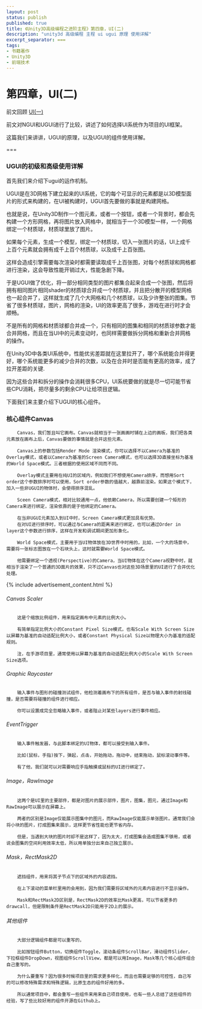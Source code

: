 ```yaml
---
layout: post
status: publish
published: true
title: 《Unity3D高级编程之进阶主程》第四章，UI(二)
description: "unity3d 高级编程 主程 ui ugui 原理 使用详解"
excerpt_separator: ===
tags:
- 书籍著作
- Unity3D
- 前端技术
---
```


# 第四章，UI(二)

前文回顾 [UI(一)](http://luzexi.com/2018/07/25/Unity3D%E9%AB%98%E7%BA%A7%E7%BC%96%E7%A8%8B%E4%B9%8B%E8%BF%9B%E9%98%B6%E4%B8%BB%E7%A8%8B-UI1.html)

前文对NGUI和UGUI进行了比较，讲述了如何选择UI系统作为项目的UI框架。

这篇我们来讲讲，UGUI的原理，以及UGUI的组件使用详解。

===

### UGUI的初级和高级使用详解

首先我们来介绍下ugui的运作机制。

UGUI是在3D网格下建立起来的UI系统，它的每个可显示的元素都是以3D模型面片的形式来构建的，在UI被构建时，UGUI首先要做的事就是构建网格。

也就是说，在Unity3D制作一个图元素，或者一个按钮，或者一个背景时，都会先构建一个方形网格，再将图片放入网格中，就相当于一个3D模型一样，一个网格绑定一个材质球，材质球里放了图片。

如果每个元素，生成一个模型，绑定一个材质球，切入一张图片的话，UI上成千上百个元素就会拥有成千上百个材质球，以及成千上百张图。

这样会造成引擎需要每次渲染时都需要读取成千上百张图，对每个材质球和网格都进行渲染，这会导致性能开销过大，性能急剧下降。

于是UGUI做了优化，将一部分相同类型的图片都集合起来合成一个张图，然后将拥有相同图片相同shader的材质球合并成一个材质球，并且把分散开的模型网格也一起合并了，这样就生成了几个大网格和几个材质球，以及少许整张的图集。节省了很多材质球，图片，网格的渲染，UI的效率更高了很多，游戏在进行时才会顺畅。

不是所有的网格和材质球都合并成一个，只有相同的图集和相同的材质球参数才能合并网格，而且在当UI中的元素变动时，也同样需要做拆分网格和重新合并网格的操作。

在Unity3D中各类UI系统中，性能优劣差距就在这里拉开了，哪个系统能合并得更好，哪个系统能更多的减少合并的次数，以及在合并时是否能有更高的效率，成了拉开差距的关键.

因为这些合并和拆分的操作会消耗很多CPU，UI系统要做的就是尽一切可能节省些CPU消耗，把尽量多的剩余CPU让给项目逻辑。

下面我们来主要介绍下UGUI的核心组件。

### 核心组件Canvas

		Canvas，我们暂且叫它画布。Canvas就相当于一张画画时铺在上边的画板，我们把各类元素放在画布上后，Canvas要做的事情就是合并这些元素。

		Canvas上的参数包括Render Mode 渲染模式，你可以选择不以Camera为基准的Overlay模式，或者以Camera为基准的Screen Camera模式，也可以选择3D直接坐标为基准的World Space模式。三者根据的使用区域不同而不同。

		Overlay模式主要用在纯UI的区域内，例如我们不想使用Camera排序，而想用Sort order这个参数排序时可以使用，Sort order参数的值越大，越靠前渲染。如果这个模式下，加入一些非UGUI的物体时，会使得排序混乱。

		Sceen Camera模式，相对比较通用一点，他依赖Camera，所以需要创建一个矩形的Camera来进行绑定，渲染依靠的是于他绑定的Camera。
		
		在当非UGUI元素加入到UI中时，Screen Camera模式更加具有优势。
		在对UI进行排序时，可以通过与Camera的距离来进行绑定，也可以通过Order in layer这个参数进行排序，这样在开发和调试期间更加形象化。

		World Space模式，主要用于当UI物体放在3D世界中时用的，比如，一个大的场景中，需要将一张标志图放在一个石块头上，这时就需要World Space模式。

		他需要绑定一个透视(Perspective)的Camera，当UI物体在这个Camera视野中时，就相当于渲染了一个普通的3D面片的效果，只不过Canvas也对这些3D场景里的UI进行了合并优化处理。

{% include advertisement_content.html %}

###### Canvas Scaler

		这是个缩放比例组件，用来指定画布中元素的比例大小。

		有简单指定比例大小的Constant Pixel Size模式，也有Scale With Screen Size以屏幕为基准的自动适配比例大小，或者Constant Physical Size以物理大小为基准的适配规则。

		注，在手游项目里，通常使用以屏幕为基准的自动适配比例大小的Scale With Screen Size选项。

###### Graphic Raycaster

		输入事件与图形的碰撞测试组件，他检测着画布下的所有组件，是否与输入事件的射线碰撞，是否需要将碰撞的组件进行相应。

		你可以设置成完全忽略输入事件，或者阻止对某些layers进行事件相应。

###### EventTrigger

		输入事件触发器，与此脚本绑定的UI物体，都可以接受到输入事件。

		比如(鼠标，手指)按下，弹起，点击，开始拖动，拖动中，结束拖动，鼠标滚动事件等。

		有了他，我们就可以对需要响应手指触摸或鼠标的UI进行绑定了。

###### Image，RawImage

		这两个是UI里的主要部件，都是对图片的展示部件，图片，图集，图元，通过Image和RawImage可以展示在屏幕上。

		两者的区别是Image仅能展示图集中的图元，而RawImage仅能展示单张图片。通常我们会将小块的图片，打成图集来展示，这样更节省性能也更节省内存。

		但是，当遇到大块的图片时却不是这样了，因为太大，打成图集会造成图集不够用，或者说会图集的空间利用效率太低，所以用单独分出来自己独立展示。

###### Mask，RectMask2D

		遮挡组件，用来将其子节点下的区域外的内容遮挡。

		在上下滚动的菜单栏里用的会用到，因为我们需要将区域外的元素内容进行不显示操作。

		Mask和RectMask2D区别是，RectMask2D的效率比Mask更高，可以节省更多的drawcall，但是限制条件是RectMask2D只能用于2D上的展示。

###### 其他组件

		大部分逻辑组件都是可以重写的，

		比如按钮组件Button，切换组件Toggle，滚动条组件ScrollBar，滑动组件Slider，下拉框组件DropDown，视图组件ScrollView，都是可以用Image，Mask等几个核心组件组合自己重写的。

		为什么要重写？因为很多时候项目里的需求更多样化，而且也需要足够的可控性，自己写的可以修改特殊需求和特殊逻辑，比原生态的组件好用的多。

		所以通常项目中，都会重写一些组件来用来自己项目使用，也有一些人总结了这些组件的经验，写了些比较好用的组件开源在Github上。


